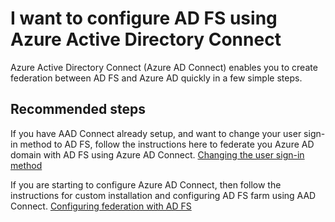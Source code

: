 <properties
	pageTitle="I want to configure AD FS using Azure Active Directory Connect"
	description="Troubleshooting issues with configuring Azure AD Connect and AD FS"
	service="microsoft.aad"
	resource="Microsoft_AAD_IAM"
	authors="billmath"
	displayOrder="2"
	selfHelpType="generic"
	supportTopicIds="32570969"
	resourceTags=""
	productPesIds="14785"
	cloudEnvironments="public"
    authorAlias="billmath"
/>





# I want to configure AD FS using Azure Active Directory Connect

Azure Active Directory Connect (Azure AD Connect) enables you to create federation between AD FS and Azure AD quickly in a few simple steps.

## **Recommended steps**
If you have AAD Connect already setup, and want to change your user sign-in method to AD FS, follow the instructions here to federate you Azure AD domain with AD FS using Azure AD Connect. [Changing the user sign-in method](https://docs.microsoft.com/azure/active-directory/connect/active-directory-aadconnect-user-signin#changing-the-user-sign-in-method)

If you are starting to configure Azure AD Connect, then follow the instructions for custom installation and configuring AD FS farm using AAD Connect. [Configuring federation with AD FS](https://docs.microsoft.com/azure/active-directory/connect/active-directory-aadconnect-get-started-custom#configuring-federation-with-ad-fs)
